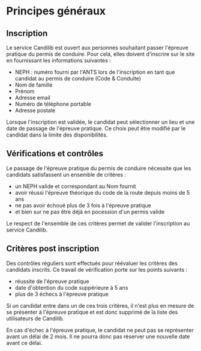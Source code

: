 # Principes généraux

## Inscription
Le service Candilib est ouvert aux personnes souhaitant passer l'épreuve pratique du permis de conduire. Pour cela, elles doivent d'inscrire sur le site en fournissant les informations suivantes :
* NEPH : numéro fourni par l'ANTS lors de l'inscription en tant que candidat au permis de conduire (Code & Conduite)
* Nom de famille
* Prénom
* Adresse email
* Numéro de téléphone portable
* Adresse postale

Lorsque l'inscription est validée, le candidat peut sélectionner un lieu et une date de passage de l'épreuve pratique. Ce choix peut être modifié par le candidat dans la limite des disponibilités.

## Vérifications et contrôles

Le passage de l'épreuve pratique du permis de conduire nécessite que les candidats satisfassent un ensemble de critères :
* un NEPH valide et correspondant au Nom fournit
* avoir réussi l'épreuve théorique du code de la route depuis moins de 5 ans
* ne pas avoir échoué plus de 3 fois à l'épreuve pratique
* et bien sur ne pas être déjà en pocession d'un permis valide 

Le respect de l'ensemble de ces critères permet de valider l'inscription au service Candilib.

## Critères post inscription
Des contrôles réguliers sont effectués pour réévaluer les critères des candidats inscrits. Ce travail de vérification porte sur les points suivants :
* réussite de l'épreuve pratique
* date d'obtention du code suppérieure à 5 ans
* plus de 3 échecs à l'épreuve pratique

Si un candidat entre dans un de ces trois critères, il n'est plus en mesure de se présenter à l'épreuve pratique et est donc supprimé de la liste des utilisateurs de Candilib.

En cas d'échec à l'épreuve pratique, le candidat ne peut pas se représenter avant un délai de 2 mois. Il ne pourra donc pas réserver une nouvelle date avant ce délai.
